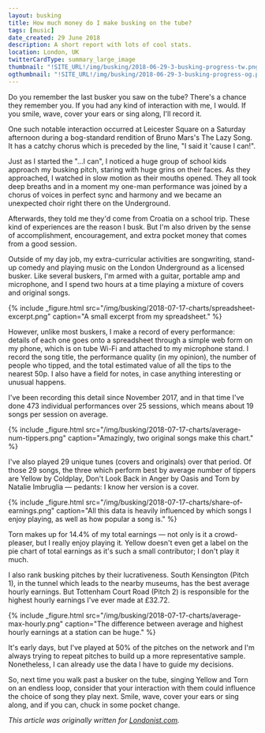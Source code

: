 ```yaml
---
layout: busking
title: How much money do I make busking on the tube?
tags: [music]
date_created: 29 June 2018
description: A short report with lots of cool stats.
location: London, UK
twitterCardType: summary_large_image
thumbnail: "!SITE_URL!/img/busking/2018-06-29-3-busking-progress-tw.png"
ogthumbnail: "!SITE_URL!/img/busking/2018-06-29-3-busking-progress-og.png"
---
```


Do you remember the last busker you saw on the tube? There's a chance they remember you. If you had any kind of interaction with me, I would. If you smile, wave, cover your ears or sing along, I'll record it.

One such notable interaction occurred at Leicester Square on a Saturday afternoon during a bog-standard rendition of Bruno Mars's The Lazy Song. It has a catchy chorus which is preceded by the line, "I said it 'cause I can!".

Just as I started the "...I can", I noticed a huge group of school kids approach my busking pitch, staring with huge grins on their faces. As they approached, I watched in slow motion as their mouths opened. They all took deep breaths and in a moment my one-man performance was joined by a chorus of voices in perfect sync and harmony and we became an unexpected choir right there on the Underground.

Afterwards, they told me they'd come from Croatia on a school trip. These kind of experiences are the reason I busk. But I'm also driven by the sense of accomplishment, encouragement, and extra pocket money that comes from a good session.

Outside of my day job, my extra-curricular activities are songwriting, stand-up comedy and playing music on the London Underground as a licensed busker. Like several buskers, I'm armed with a guitar, portable amp and microphone, and I spend two hours at a time playing a mixture of covers and original songs.

{% include _figure.html src="/img/busking/2018-07-17-charts/spreadsheet-excerpt.png" caption="A small excerpt from my spreadsheet." %}

However, unlike most buskers, I make a record of every performance: details of each one goes onto a spreadsheet through a simple web form on my phone, which is on tube Wi-Fi and attached to my microphone stand. I record the song title, the performance quality (in my opinion), the number of people who tipped, and the total estimated value of all the tips to the nearest 50p. I also have a field for notes, in case anything interesting or unusual happens.

I've been recording this detail since November 2017, and in that time I've done 473 individual performances over 25 sessions, which means about 19 songs per session on average.

{% include _figure.html src="/img/busking/2018-07-17-charts/average-num-tippers.png" caption="Amazingly, two original songs make this chart." %}

I've also played 29 unique tunes (covers and originals) over that period. Of those 29 songs, the three which perform best by average number of tippers are Yellow by Coldplay, Don't Look Back in Anger by Oasis and Torn by Natalie Imbruglia — pedants: I know her version is a cover.

{% include _figure.html src="/img/busking/2018-07-17-charts/share-of-earnings.png" caption="All this data is heavily influenced by which songs I enjoy playing, as well as how popular a song is." %}

Torn makes up for 14.4% of my total earnings — not only is it a crowd-pleaser, but I really enjoy playing it. Yellow doesn't even get a label on the pie chart of total earnings as it's such a small contributor; I don't play it much.

I also rank busking pitches by their lucrativeness. South Kensington (Pitch 1), in the tunnel which leads to the nearby museums, has the best average hourly earnings. But Tottenham Court Road (Pitch 2) is responsible for the highest hourly earnings I've ever made at £32.72.

{% include _figure.html src="/img/busking/2018-07-17-charts/average-max-hourly.png" caption="The difference between average and highest hourly earnings at a station can be huge." %}

It's early days, but I've played at 50% of the pitches on the network and I'm always trying to repeat pitches to build up a more representative sample. Nonetheless, I can already use the data I have to guide my decisions.

So, next time you walk past a busker on the tube, singing Yellow and Torn on an endless loop, consider that your interaction with them could influence the choice of song they play next. Smile, wave, cover your ears or sing along, and if you can, chuck in some pocket change.

_This article was originally written for [Londonist.com](http://londonist.com/london/transport/what-songs-earn-the-most-for-buskers-on-the-underground)._